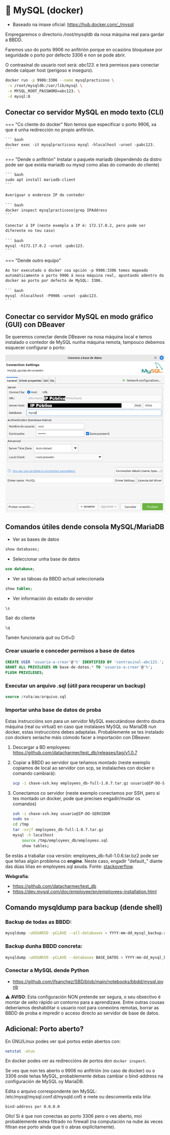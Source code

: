 # 🧾 MySQL (docker)

 - Baseado na imaxe oficial: <https://hub.docker.com/_/mysql>

Empregaremos o directorio */root/mysqldb* da nosa máquina real para gardar a BBDD.

Faremos uso do porto 9906 no anfitrión porque en ocasións bloquéase por seguridade o porto por defecto 3306 e non se pode abrir.

O contrasinal do usuario root será: *abc123.* e terá permisos para conectar dende calquer host (perigoso e inseguro).

``` bash
docker run -p 9906:3306 --name mysqlpracticoso \
 -v /root/mysqldb:/var/lib/mysql \
 -e MYSQL_ROOT_PASSWORD=abc123. \
 -d mysql:8
```
## Conectar co servidor MySQL en modo texto (CLI)

=== "Co cliente do docker"
    Non temos que especificar o porto 9906, xa que é unha redirección no propio anfitrión.
    
    ``` bash
    docker exec -it mysqlpracticoso mysql -hlocalhost -uroot -pabc123.
    ```

=== "Dende o anfitrión"
    Instalar o paquete mariadb (dependendo da distro pode ser que exista mariadb ou mysql como alias do comando do cliente)
    
    ``` bash
    sudo apt install mariadb-client
    ```
    
    Averiguar o enderezo IP do contedor
    
    ``` bash
    docker inspect mysqlpracticoso|grep IPAddress
    ```
    
    Conectar á IP (neste exemplo a IP é: 172.17.0.2, pero pode ser diferente no teu caso)

    ``` bash
    mysql -h172.17.0.2 -uroot -pabc123.
    ```

=== "Dende outro equipo"
    
    Ao ter executado o docker coa opción -p 9906:3306 temos mapeado automáticamente o porto 9906 á nosa máquina real, apuntando adentro do docker ao porto por defecto de MySQL: 3306.

    ``` bash
    mysql -hlocalhost -P9906 -uroot -pabc123.
    ```

## Conectar co servidor MySQL en modo gráfico (GUI) con DBeaver

Se queremos conectar dende DBeaver na nosa máquina local e temos instalado o contedor de MySQL nunha máquina remota, tampouco debemos esquecer configurar o porto:


![Configuración DBeaver](images/mysql-server-docker/dbeaver.png "Opciones de conexión en DBeaver")

## Comandos útiles dende consola MySQL/MariaDB

- Ver as bases de datos

``` sql
show databases;
```

- Seleccionar unha base de datos

``` sql
use database;
```

- Ver as táboas da BBDD actual seleccionada

``` sql
show tables;
```

- Ver información do estado do servidor

``` sql
\s
```

Saír do cliente

``` sql
\q
```

Tamén funcionaría *quit* ou Crtl+D

### Crear usuario e conceder permisos a base de datos

``` sql
CREATE USER 'usuario-a-crear'@'%' IDENTIFIED BY 'contrasinal-abc123.';
GRANT ALL PRIVILEGES ON base-de-datos.* TO 'usuario-a-crear'@'%';
FLUSH PRIVILEGES;
```

### Executar un arquivo .sql (útil para recuperar un backup)

``` sql
source /ruta/ao/arquivo.sql
```
### Importar unha base de datos de proba

Estas instruccións son para un servidor MySQL executándose dentro doutra máquina (real ou virtual) en caso que instalases MySQL ou MariaDB nun docker, estas instruccións debes adaptalas. Probablemente se tes instalado con dockers seríache máis cómodo facer a importación con DBeaver.

1. Descargar a BD employees: <https://github.com/datacharmer/test_db/releases/tag/v1.0.7>

2. Copiar a BBDD ao servidor que teñamos montado (neste exemplo copiamos de local ao servidor con scp, se instalaches con docker o comando cambiará):

    ``` bash
    scp -i chave-ssh.key employees_db-full-1.0.7.tar.gz usuario@IP-DO-SERVIDOR:/tmp/
    ```

3. Conectamos co servidor (neste exemplo conectamos por SSH, pero si tes montado un docker, pode que precises engadir/mudar os comandos)

    ``` bash
    ssh -i chave-ssh.key usuario@IP-DO-SERVIDOR
	sudo su -
	cd /tmp
	tar -xvjf employees_db-full-1.0.7.tar.gz
	mysql -h localhost
		source /tmp/employees_db/employees.sql
		show tables;
    ```

Se estás a traballar coa versión: employees_db-full-1.0.6.tar.bz2 pode ser que teñas algún problema co **engine**. Neste caso, engadir "default_" diante das dúas liñas en employees.sql axuda. Fonte: [stackoverflow](https://stackoverflow.com/questions/36322903/error-1193-when-following-employees-database-install-tutorial-with-mysql-5-7-1).

**Webgrafía**:
- <https://github.com/datacharmer/test_db>
- <https://dev.mysql.com/doc/employee/en/employees-installation.html>

## Comando mysqldump para backup (dende shell)

### Backup de todas as BBDD:

``` bash
mysqldump -uUSUARIO -pCLAVE --all-databases > YYYY-mm-dd_mysql_backup.sql
```

### Backup dunha BBDD concreta:

``` bash
mysqldump -uUSUARIO -pCLAVE --databases BASE_DATOS > YYYY-mm-dd_mysql_backup.sql
```

### Conectar a MySQL dende Python

- <https://github.com/jfsanchez/SBD/blob/main/notebooks/bbdd/mysql.ipynb>

⚠️ **AVISO**: Esta configuración NON pretende ser segura, o seu obxectivo é montar de xeito rápido un contorno para a aprendizaxe. Entre outras cousas deberíamos deshabilitar o usuario root para conexións remotas, borrar as BBDD de proba e impredir o acceso directo ao servidor de base de datos.

## Adicional: Porto aberto?

En GNU/Linux podes ver qué portos están abertos con:

``` bash
netstat -atun
```

En docker podes ver as redireccións de portos don `docker inspect`.

Se ves que non tes aberto o 9906 no anfitrión (no caso de docker) ou o 3306 onde teñas MySQL, probablemente debas cambiar o bind-address na configuración de MySQL oy MariaDB.

Edita o arquivo correspondente (en MySQL: /etc/mysql/mysql.conf.d/mysqld.cnf) e mete ou descomenta esta liña:

```
bind-address por 0.0.0.0
```

Ollo! Si é que non conectas ao porto 3306 pero o ves aberto, moi probablemente estea filtrado no firewall (na computación na nube ás veces filtran ese porto aínda que tí o abras explícitamente).
